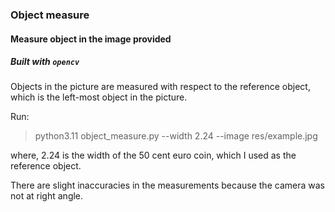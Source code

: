 ### Object measure
#### Measure object in the image provided
##### Built with `opencv`

Objects in the picture are measured with respect to the reference object,
which is the left-most object in the picture.

Run:
> python3.11 object_measure.py --width 2.24 --image res/example.jpg

where, 2.24 is the width of the 50 cent euro coin, which I used as the reference object.

There are slight inaccuracies in the measurements because the camera was not at right angle.
